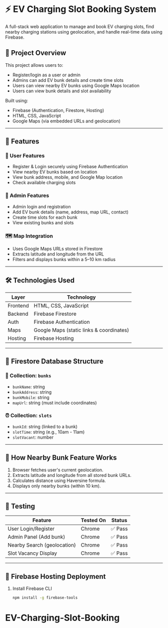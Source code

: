 # ⚡ EV Charging Slot Booking System

A full-stack web application to manage and book EV charging slots, find nearby charging stations using geolocation, and handle real-time data using Firebase.

## 🚀 Project Overview

This project allows users to:
- Register/login as a user or admin
- Admins can add EV bunk details and create time slots
- Users can view nearby EV bunks using Google Maps location
- Users can view bunk details and slot availability

Built using:
- Firebase (Authentication, Firestore, Hosting)
- HTML, CSS, JavaScript
- Google Maps (via embedded URLs and geolocation)

---

## 🔧 Features

### 👤 User Features
- Register & Login securely using Firebase Authentication
- View nearby EV bunks based on location
- View bunk address, mobile, and Google Map location
- Check available charging slots

### 🔐 Admin Features
- Admin login and registration
- Add EV bunk details (name, address, map URL, contact)
- Create time slots for each bunk
- View existing bunks and slots

### 🗺️ Map Integration
- Uses Google Maps URLs stored in Firestore
- Extracts latitude and longitude from the URL
- Filters and displays bunks within a 5–10 km radius

---

## 🛠️ Technologies Used

| Layer       | Technology |
|-------------|------------|
| Frontend    | HTML, CSS, JavaScript |
| Backend     | Firebase Firestore |
| Auth        | Firebase Authentication |
| Maps        | Google Maps (static links & coordinates) |
| Hosting     | Firebase Hosting |

---

## 📁 Firestore Database Structure

### 🔌 Collection: `bunks`
- `bunkName`: string
- `bunkAddress`: string
- `bunkMobile`: string
- `mapUrl`: string (must include coordinates)

### ⏰ Collection: `slots`
- `bunkId`: string (linked to a bunk)
- `slotTime`: string (e.g., 10am - 11am)
- `slotVacant`: number

---

## 📍 How Nearby Bunk Feature Works

1. Browser fetches user's current geolocation.
2. Extracts latitude and longitude from all stored bunk URLs.
3. Calculates distance using Haversine formula.
4. Displays only nearby bunks (within 10 km).

---

## 🧪 Testing

| Feature                   | Tested On | Status |
|---------------------------|-----------|--------|
| User Login/Register       | Chrome    | ✅ Pass |
| Admin Panel (Add bunk)    | Chrome    | ✅ Pass |
| Nearby Search (geolocation)| Chrome    | ✅ Pass |
| Slot Vacancy Display      | Chrome    | ✅ Pass |

---

## 🚀 Firebase Hosting Deployment

1. Install Firebase CLI  
   ```bash
   npm install -g firebase-tools

# EV-Charging-Slot-Booking
